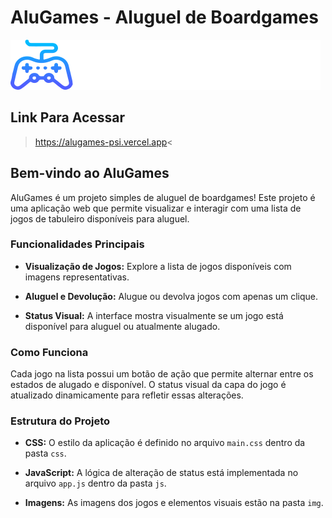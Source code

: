 # AluGames - Aluguel de Boardgames

![Logo AluGames](img/logo.svg)

## Link Para Acessar 
>https://alugames-psi.vercel.app<

## Bem-vindo ao AluGames

AluGames é um projeto simples de aluguel de boardgames! Este projeto é uma aplicação web que permite visualizar e interagir com uma lista de jogos de tabuleiro disponíveis para aluguel.

### Funcionalidades Principais

- **Visualização de Jogos:** Explore a lista de jogos disponíveis com imagens representativas.
  
- **Aluguel e Devolução:** Alugue ou devolva jogos com apenas um clique.

- **Status Visual:** A interface mostra visualmente se um jogo está disponível para aluguel ou atualmente alugado.

### Como Funciona

Cada jogo na lista possui um botão de ação que permite alternar entre os estados de alugado e disponível. O status visual da capa do jogo é atualizado dinamicamente para refletir essas alterações.

### Estrutura do Projeto

- **CSS:** O estilo da aplicação é definido no arquivo `main.css` dentro da pasta `css`.

- **JavaScript:** A lógica de alteração de status está implementada no arquivo `app.js` dentro da pasta `js`.

- **Imagens:** As imagens dos jogos e elementos visuais estão na pasta `img`.
